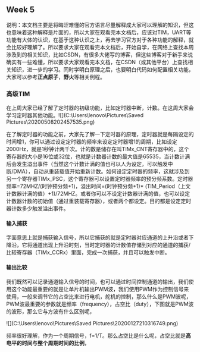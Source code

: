 ## Week 5

说明：本文档主要是将晦涩难懂的官方语言尽量解释成大家可以理解的知识，但这也意味着这种解释是片面的，所以大家在观看完本文档后，应该对TIM，UART等功能有大体的认识，在基于这种认识之上，再去学习官方对于各种功能的解释，就会比较好理解了。所以要求大家在观看完本文档后，开始自学，在网络上查找本周涉及到的相关知识，比如CSDN，有很多大佬写的博客，但这些博客对于新手来说确实有一些难懂，所以要求大家观看完本文档，在CSDN（或其他平台）上查找相关知识，进一步的学习。同时学明白原理之后，也要明白代码如何配置相关功能，大家可以参考**正点原子**，**野火**等相关例程。

### 高级TIM

在上周大家已经了解了定时器的初级功能，比如定时器中断，计数。在这周大家会学习定时器其他功能。![](C:\Users\lenovo\Pictures\Saved Pictures\20200508202457535.png)

在了解定时器的功能之前，大家先了解一下定时器的原理，定时器就是每隔设定的时间增1，你可以通过设定定时器的频率来设定定时器增1的周期，比如设定2000Hz，就是1秒钟计两千次。计的数是储存在叫TIMx_CNT寄存器中的，这个寄存器的大小是16位或32位，也就是计数器计数的最大值是65535，当计数计满后会发生溢出事件（当然这个计数计满的值也可以人为设定，可以触发中断/DMA），自动从重装载值开始重新计数。如何设定定时器的频率，这就涉及到另一个寄存器TIMx_PSC，这个寄存器可以设置定时器频率的预分频系数。定时器频率=72MHZ/(时钟预分频+1)，溢出时间=(时钟预分频+1)\* (TIM_Period（上文计数器计满的值）+1)/72MHZ。或者你可以不设定计数器计满的值，也可以设定计数器计数的初始值（通过重装载寄存器），或者两个都设定。目的都是设定定时器计数多少触发溢出事件。

#### 输入捕获

字面意思上就是捕获输入信号，所以它捕获的就是定时器对应通道的上升沿或者下降沿，它将通道出现上升沿时刻，当时定时器的计数值存储到对应的通道的捕获/比较寄存器（TIMx_CCRx）里面，完成一次捕获，并且可以触发中断。

#### 输出比较

我们既然可以记录通道输入信号的时间，也可以通过时间控制通道的输出，我们使用这个功能最重要的就是让单片机输出PWM波，我们使用PWM作为控制信号来使用，一般来调节它的占空比来进行电机，舵机的控制，那么什么是PWM波呢，PWM波最重要的参数就是频率（frequency），占空比（duty），下图就是PWM波的波形，那么它与方波有什么区别呢，

![](C:\Users\lenovo\Pictures\Saved Pictures\20200127210316749.png)

频率很好理解，作为一个周期信号，f=1/T。那么占空比是什么呢，占空比就是**高电平的时间与整个周期时间的比例**，